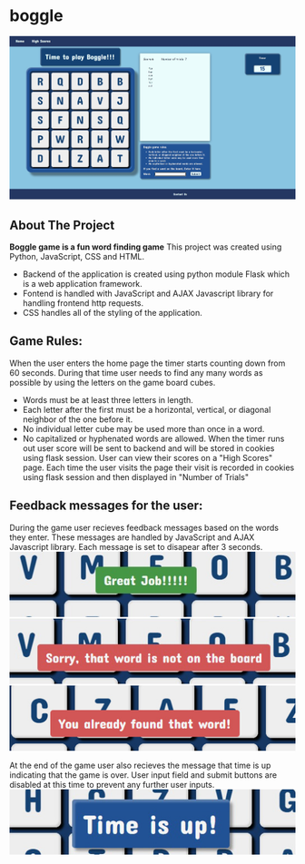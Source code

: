 # boggle
![image of boggle game home screen](static/imgs/main.jpg)
## About The Project
**Boggle game is a fun word finding game**
This project was created using Python, JavaScript, CSS and HTML. 
- Backend of the application is created using python module Flask which is a web application framework.
- Fontend is handled with JavaScript and AJAX Javascript library for handling frontend http requests. 
- CSS handles all of the styling of the application.

## Game Rules:
When the user enters the home page the timer starts counting down from 60 seconds. 
During that time user needs to find any many words as possible by using the letters on the game board cubes. 
- Words must be at least three letters in length.
- Each letter after the first must be a horizontal, vertical, or diagonal neighbor of the one before it.
- No individual letter cube may be used more than once in a word.
- No capitalized or hyphenated words are allowed.
When the timer runs out user score will be sent to backend and will be stored in cookies using flask session.
User can view their scores on a "High Scores" page.
Each time the user visits the page their visit is recorded in cookies using flask session and then displayed in "Number of Trials"

## Feedback messages for the user:
During the game user recieves feedback messages based on the words they enter.
These messages are handled by JavaScript and AJAX Javascript library. 
Each message is set to disapear after 3 seconds. 
![image of message to the user - great job](static/imgs/great.jpg)
![mimage of message to the user - error](static/imgs/on_board.jpg)
![image of message to the user - error](static/imgs/found.jpg)

At the end of the game user also recieves the message that time is up indicating that the game is over. 
User input field and submit buttons are disabled at this time to prevent any further user inputs. 
![image of message to the user - time is up](static/imgs/boggle_time_up.jpg)
